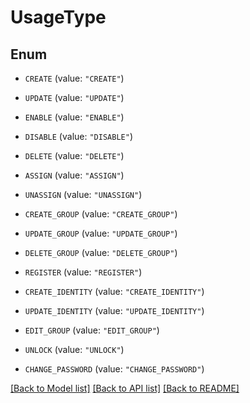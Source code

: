 # UsageType

## Enum


* `CREATE` (value: `"CREATE"`)

* `UPDATE` (value: `"UPDATE"`)

* `ENABLE` (value: `"ENABLE"`)

* `DISABLE` (value: `"DISABLE"`)

* `DELETE` (value: `"DELETE"`)

* `ASSIGN` (value: `"ASSIGN"`)

* `UNASSIGN` (value: `"UNASSIGN"`)

* `CREATE_GROUP` (value: `"CREATE_GROUP"`)

* `UPDATE_GROUP` (value: `"UPDATE_GROUP"`)

* `DELETE_GROUP` (value: `"DELETE_GROUP"`)

* `REGISTER` (value: `"REGISTER"`)

* `CREATE_IDENTITY` (value: `"CREATE_IDENTITY"`)

* `UPDATE_IDENTITY` (value: `"UPDATE_IDENTITY"`)

* `EDIT_GROUP` (value: `"EDIT_GROUP"`)

* `UNLOCK` (value: `"UNLOCK"`)

* `CHANGE_PASSWORD` (value: `"CHANGE_PASSWORD"`)


[[Back to Model list]](../README.md#documentation-for-models) [[Back to API list]](../README.md#documentation-for-api-endpoints) [[Back to README]](../README.md)



